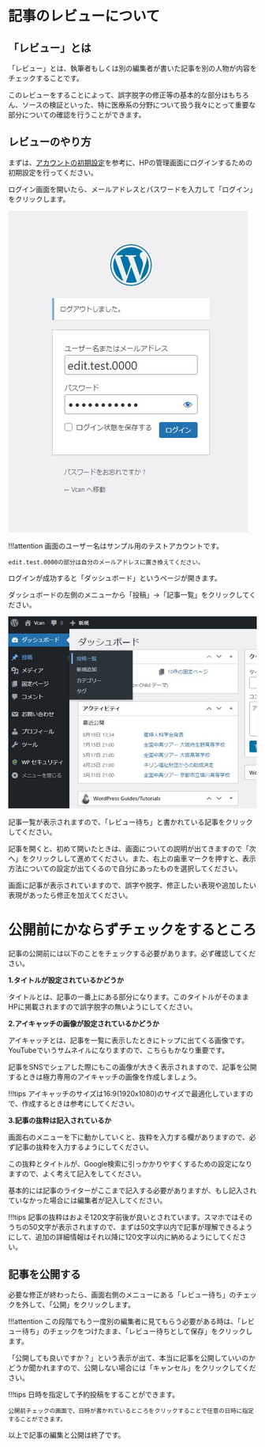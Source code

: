 # 記事のレビューについて

## 「レビュー」とは

「レビュー」とは、執筆者もしくは別の編集者が書いた記事を別の人物が内容をチェックすることです。

このレビューをすることによって、誤字脱字の修正等の基本的な部分はもちろん、ソースの検証といった、特に医療系の分野について扱う我々にとって重要な部分についての確認を行うことができます。

## レビューのやり方

まずは、[アカウントの初期設定](account.md "アカウントの初期設定")を参考に、HPの管理画面にログインするための初期設定を行ってください。

ログイン画面を開いたら、メールアドレスとパスワードを入力して「ログイン」をクリックします。

![login](../img/login.jpg)

!!!attention
    画面のユーザー名はサンプル用のテストアカウントです。

    edit.test.0000の部分は自分のメールアドレスに置き換えてください。

ログインが成功すると「ダッシュボード」というページが開きます。

ダッシュボードの左側のメニューから「投稿」→「記事一覧」をクリックしてください。

![review_01](../img/review_01.jpg)

記事一覧が表示されますので、「レビュー待ち」と書かれている記事をクリックしてください。

記事を開くと、初めて開いたときは、画面についての説明が出てきますので「次へ」をクリックしして進めてください。また、右上の歯車マークを押すと、表示方法についての設定が出てくるので自分にあったものを選択してください。

画面に記事が表示されていますので、誤字や脱字、修正したい表現や追加したい表現があったら修正を加えてください。

# 公開前にかならずチェックをするところ

記事の公開前には以下のことをチェックする必要があります。必ず確認してください。

**1.タイトルが設定されているかどうか**

タイトルとは、記事の一番上にある部分になります。このタイトルがそのままHPに掲載されますので誤字脱字の無いようにしてください。

**2.アイキャッチの画像が設定されているかどうか**

アイキャッチとは、記事を一覧に表示したときにトップに出てくる画像です。YouTubeでいうサムネイルになりますので、こちらもかなり重要です。

記事をSNSでシェアした際にもこの画像が大きく表示されますので、記事を公開するときは極力専用のアイキャッチの画像を作成しましょう。

!!!tips
    アイキャッチのサイズは16:9(1920x1080)のサイズで最適化していますので、作成するときは参考にしてください。


**3.記事の抜粋は記入されているか**

画面右のメニューを下に動かしていくと、抜粋を入力する欄がありますので、必ず記事の抜粋を入力するようにしてください。

この抜粋とタイトルが、Google検索に引っかかりやすくするための設定になりますので、よく考えて記入をしてください。

基本的には記事のライターがここまで記入する必要がありますが、もし記入されていなかった場合には編集者が記入してください。

!!!tips
    記事の抜粋はおよそ120文字前後が良いとされています。スマホではそのうちの50文字が表示されますので、まずは50文字以内で記事が理解できるようにして、追加の詳細情報はそれ以降に120文字以内に納めるようにしてください。


## 記事を公開する

必要な修正が終わったら、画面右側のメニューにある「レビュー待ち」のチェックを外して、「公開」をクリックします。

!!!attention
    この段階でもう一度別の編集者に見てもらう必要がある時は、「レビュー待ち」のチェックをつけたまま、「レビュー待ちとして保存」をクリックします。

「公開しても良いですか？」という表示が出て、本当に記事を公開していいのかどうか聞かれますので、公開しない場合には「キャンセル」をクリックしてください。

!!!tips
    日時を指定して予約投稿をすることができます。

    公開前チェックの画面で、日時が書かれているところをクリックすることで任意の日時に指定することができます。

以上で記事の編集と公開は終了です。